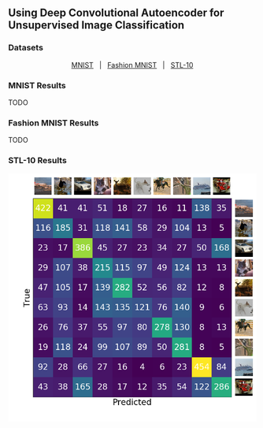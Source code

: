 ## Using Deep Convolutional Autoencoder for Unsupervised Image Classification

### Datasets

<p align="center">
<a href="http://yann.lecun.com/exdb/mnist">MNIST<a>  &nbsp; |  &nbsp;
<a href="https://github.com/zalandoresearch/fashion-mnist">Fashion MNIST<a> &nbsp; |  &nbsp;
<a href="https://cs.stanford.edu/~acoates/stl10">STL-10<a>
</p>

### MNIST Results

TODO

### Fashion MNIST Results

TODO

### STL-10 Results

![alt text](figures/stl10-confusion.png)
